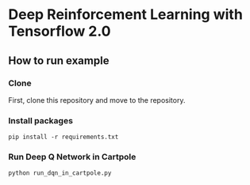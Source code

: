 # Deep Reinforcement Learning with Tensorflow 2.0

## How to run example

### Clone 

First, clone this repository and move to the repository.

### Install packages

```
pip install -r requirements.txt
```

### Run Deep Q Network in Cartpole

```
python run_dqn_in_cartpole.py
```
